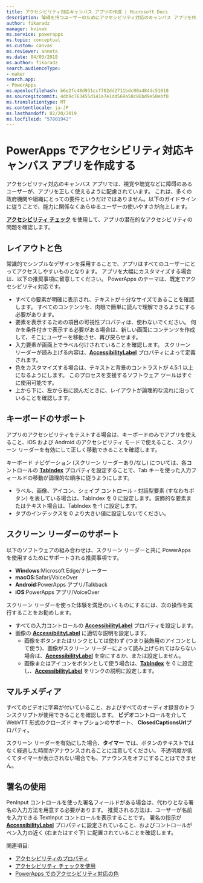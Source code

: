 ```yaml
---
title: アクセシビリティ対応キャンバス アプリの作成 | Microsoft Docs
description: 障碍を持つユーザーのためにアクセシビリティ対応のキャンバス アプリを作成する方法について説明します
author: fikaradz
manager: kvivek
ms.service: powerapps
ms.topic: conceptual
ms.custom: canvas
ms.reviewer: anneta
ms.date: 04/03/2018
ms.author: fikaradz
search.audienceType:
- maker
search.app:
- PowerApps
ms.openlocfilehash: b6e2fc48d931ccf702dd2711bdc00a484dc51018
ms.sourcegitcommit: 4db9c763455d141a7e1dd569a50c86bd9e50ebf0
ms.translationtype: MT
ms.contentlocale: ja-JP
ms.lasthandoff: 02/20/2019
ms.locfileid: "57801942"
---
```

# <a name="create-accessible-canvas-apps-in-powerapps"></a>PowerApps でアクセシビリティ対応キャンバス アプリを作成する
アクセシビリティ対応のキャンバス アプリでは、視覚や聴覚などに障碍のあるユーザーが、アプリを正しく使えるように配慮されています。  これは、多くの政府機関や組織にとっての要件というだけではありません。以下のガイドラインに従うことで、能力に関係なくあらゆるユーザーの使いやすさが向上します。

**[アクセシビリティ チェック](accessibility-checker.md)** を使用して、アプリの潜在的なアクセシビリティの問題を確認します。 

## <a name="layout-and-color"></a>レイアウトと色
常識的でシンプルなデザインを採用することで、アプリはすべてのユーザーにとってアクセスしやすいものとなります。  アプリを大幅にカスタマイズする場合は、以下の推奨事項に留意してください。  PowerApps のテーマは、既定でアクセシビリティ対応です。
- すべての要素が明確に表示され、テキストが十分なサイズであることを確認します。  すべてのコンテンツを、肉眼で簡単に読んで理解できるようにする必要があります。
- 要素を表示するための項目の可視性プロパティは、使わないでください。  何かを条件付きで表示する必要がある場合は、新しい画面にコンテンツを作成して、そこにユーザーを移動させ、再び戻らせます。
- 入力要素が画面上でラベル付けされていることを確認します。 スクリーン リーダーが読み上げる内容は、**[AccessibilityLabel](controls/properties-accessibility.md)** プロパティによって定義されます。
- 色をカスタマイズする場合は、テキストと背景のコントラストが 4.5:1 以上になるようにします。  このプロセスを支援するソフトウェア ツールはすぐに使用可能です。
- 上から下に、左から右に読んだときに、レイアウトが論理的な流れに沿っていることを確認します。


## <a name="keyboard-support"></a>キーボードのサポート
アプリのアクセシビリティをテストする場合は、キーボードのみでアプリを使えること、iOS および Android のアクセシビリティ モードで使えること、スクリーン リーダーを有効にして正しく移動できることを確認します。

キーボード ナビゲーション (スクリーン リーダーあり/なし) については、各コントロールの **[TabIndex](controls/properties-accessibility.md)** プロパティを設定することで、Tab キーを使った入力フィールドの移動が論理的な順序に従うようにします。
- ラベル、画像、アイコン、シェイプ コントロール - 対話型要素 (すなわちボタン) を表している場合は、TabIndex を 0 に設定します。装飾的な要素またはテキスト場合は、TabIndex を-1 に設定します。
- タブのインデックスを 0 より大きい値に設定しないでください。

## <a name="screen-reader-support"></a>スクリーン リーダーのサポート
以下のソフトウェアの組み合わせは、スクリーン リーダーと共に PowerApps を使用するためにサポートされる推奨事項です。

- **Windows**:Microsoft Edge/ナレーター
- **macOS**:Safari/VoiceOver
- **Android**:PowerApps アプリ/Talkback
- **iOS**:PowerApps アプリ/VoiceOver

スクリーン リーダーを使った体験を満足のいくものにするには、次の操作を実行することをお勧めします。

- すべての入力コントロールの **[AccessibilityLabel](controls/properties-accessibility.md)** プロパティを設定します。
- 画像の **[AccessibilityLabel](controls/properties-accessibility.md)** に適切な説明を設定します。
  - 画像をボタンまたはリンクとしては使わず (つまり装飾用のアイコンとして使う)、画像がスクリーン リーダーによって読み上げられてはならない場合は、**[AccessibilityLabel](controls/properties-accessibility.md)** を空にするか、または設定しません。
  - 画像またはアイコンをボタンとして使う場合は、**[TabIndex](controls/properties-accessibility.md)** を 0 に設定し、**[AccessibilityLabel](controls/properties-accessibility.md)** をリンクの説明に設定します。


## <a name="multimedia"></a>マルチメディア
すべてのビデオに字幕が付いていること、およびすべてのオーディオ録音のトランスクリプトが使用できることを確認します。  **ビデオ**コントロールを介して WebVTT 形式のクローズド キャプションのサポート、 **ClosedCaptionsUrl**プロパティ。

スクリーン リーダーを有効にした場合、**タイマー** では、ボタンのテキストではなく経過した時間がアナウンスされることに注意してください。  不透明度が低くてタイマーが表示されない場合でも、アナウンスをオフにすることはできません。

## <a name="working-with-signatures"></a>署名の使用
PenInput コントロールを使った署名フィールドがある場合は、代わりとなる署名の入力方法を用意する必要があります。  推奨される方法は、ユーザーが名前を入力できる TextInput コントロールを表示することです。  署名の指示が **[AccessibilityLabel](controls/properties-accessibility.md)** プロパティに設定されていること、およびコントロールがペン入力の近く (右またはすぐ下) に配置されていることを確認します。



関連項目: 
- [アクセシビリティのプロパティ](controls/properties-accessibility.md)
- [アクセシビリティ チェックを使用](accessibility-checker.md)
- [PowerApps でのアクセシビリティ対応の色](accessible-apps-color.md)
